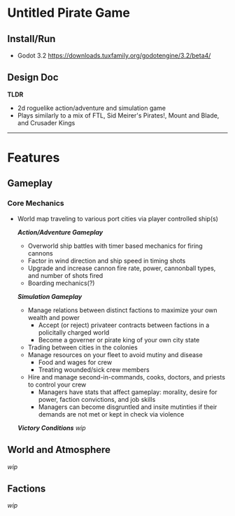 # Untitled Pirate Game 

## Install/Run 
- Godot 3.2 https://downloads.tuxfamily.org/godotengine/3.2/beta4/

## Design Doc
**TLDR**
- 2d roguelike action/adventure and simulation game
- Plays similarly to a mix of FTL, Sid Meirer's Pirates!, Mount and Blade, and Crusader Kings
---

# Features

## Gameplay

### Core Mechanics
- World map traveling to various port cities via player controlled ship(s)

  ***Action/Adventure Gameplay***
  - Overworld ship battles with timer based mechanics for firing cannons
  - Factor in wind direction and ship speed in timing shots
  - Upgrade and increase cannon fire rate, power, cannonball types, and number of shots fired
  - Boarding mechanics(?)
  
  ***Simulation Gameplay***
  - Manage relations between distinct factions to maximize your own wealth and power
    - Accept (or reject) privateer contracts between factions in a policitally charged world
    - Become a governer or pirate king of your own city state
  - Trading between cities in the colonies
  - Manage resources on your fleet to avoid mutiny and disease
    - Food and wages for crew
    - Treating wounded/sick crew members
  - Hire and manage second-in-commands, cooks, doctors, and priests to control your crew
    - Managers have stats that affect gameplay: morality, desire for power, faction convictions, and job skills
    - Managers can become disgruntled and insite mutinties if their demands are not met or kept in check via violence
  
  ***Victory Conditions***
  *wip*

## World and Atmosphere
*wip*

## Factions
*wip*